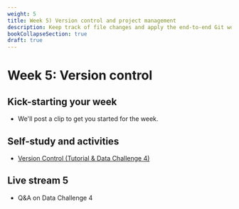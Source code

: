 ```yaml
---
weight: 5
title: Week 5) Version control and project management
description: Keep track of file changes and apply the end-to-end Git workflow!
bookCollapseSection: true
draft: true
---
```


# Week 5: Version control <!--+ feedback-->

## Kick-starting your week
- We'll post a clip to get you started for the week.

## Self-study and activities
- [Version Control (Tutorial & Data Challenge 4)](docs/tutorials/version-control)

## Live stream 5
- Q&A on Data Challenge 4

<!--
<br>
{{< button relref="week4" >}}Previous week{{< /button >}}
{{< button relref="week6" >}}Next week{{< /button >}}
-->
